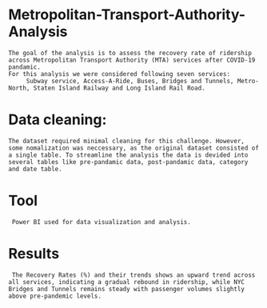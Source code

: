 # Metropolitan-Transport-Authority-Analysis
    The goal of the analysis is to assess the recovery rate of ridership across Metropolitan Transport Authority (MTA) services after COVID-19 pandamic.
    For this analysis we were considered following seven services:
         Subway service, Access-A-Ride, Buses, Bridges and Tunnels, Metro-North, Staten Island Railway and Long Island Rail Road.

 # Data cleaning:
    The dataset required minimal cleaning for this challenge. However, some nomalization was neccessary, as the original dataset consisted of a single table. To streamline the analysis the data is devided into several tables like pre-pandamic data, post-pandamic data, category and date table. 

 # Tool 
     Power BI used for data visualization and analysis.

 # Results
     The Recovery Rates (%) and their trends shows an upward trend across all services, indicating a gradual rebound in ridership, while NYC Bridges and Tunnels remains steady with passenger volumes slightly above pre-pandemic levels.
     

